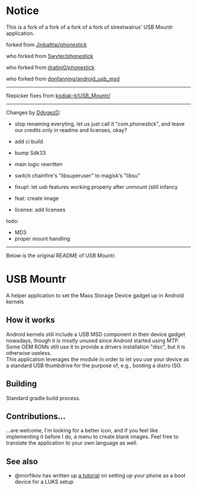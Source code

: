 # Notice
This is a fork of a fork of a fork of a fork of streetwalrus' USB Mountr application.

forked from [JinbaIttai/phonestick](https://github.com/Swyter/phonestick)

who forked from [Swyter/phonestick](https://github.com/Swyter/phonestick)

who forked from [dratini0/phonestick](https://github.com/dratini0/phonestick)

who forked from [donfanning/android\_usb\_msd](https://github.com/donfanning/android_usb_msd)

---

filepicker fixes from [kodiak-it/USB\_Mountr/](https://github.com/kodiak-it/USB_Mountr)

---

Changes by [DdogezD](https://github.com/DdogezD):

- stop renaming everyting, let us just call it "com.phonestick", and leave our credits only in readme and licenses, okay?

- add ci build
- bump Sdk33
- main logic rewritten
- switch chainfire's "libsuperuser" to magisk‘s "libsu"
- fixup!: let usb features working properly after unmount (still infancy
- feat: create image
- license: add licenses

todo:
- MD3
- proper mount handling

---

Below is the original README of USB Mountr.

# USB Mountr
A helper application to set the Mass Storage Device gadget up in Android kernels  

## How it works
Android kernels still include a USB MSD component in their device gadget nowadays, though it is mostly unused since
Android started using MTP. Some OEM ROMs still use it to provide a drivers installation "disc", but it is otherwise
useless.  
This application leverages the module in order to let you use your device as a standard USB thumbdrive for the purpose
of, e.g., booting a distro ISO.

## Building
Standard gradle build process.

## Contributions...
...are welcome, I'm looking for a better icon, and if you feel like implementing it before I do, a menu to create blank
images. Feel free to translate the application to your own language as well.

## See also
- @morfikov has written up [a tutorial](https://gist.github.com/morfikov/0bd574817143d0239c5a0e1259613b7d) on setting up
  your phone as a boot device for a LUKS setup

